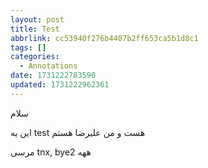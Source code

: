 ```yaml
---
layout: post
title: Test
abbrlink: cc53940f276b4407b2ff653ca5b1d8c1
tags: []
categories:
  - Annotations
date: 1731222783590
updated: 1731222962361
---
```


سلام

این یه test هست و من علیرضا هستم

مرسی tnx, bye2 ههه

